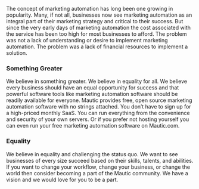 The concept of marketing automation has long been one growing in popularity. Many, if not all, businesses now see marketing automation as an integral part of their marketing strategy and critical to their success. But since the very early days of marketing automation the cost associated with the service has been too high for most businesses to afford. The problem was not a lack of understanding or desire to implement marketing automation. The problem was a lack of financial resources to implement a solution.   

    
### Something Greater
  We believe in something greater. We believe in equality for all. We believe every business should have an equal opportunity for success and that powerful software tools like marketing automation software should be readily available for everyone. Mautic provides free, open source marketing automation software with no strings attached. You don’t have to sign up for a high-priced monthly SaaS. You can run everything from the convenience and security of your own servers. Or if you prefer not hosting yourself you can even run your free marketing automation software on Mautic.com.   

 
### Equality
  We believe in equality and challenging the status quo. We want to see businesses of every size succeed based on their skills, talents, and abilities. If you want to change your workflow, change your business, or change the world then consider becoming a part of the Mautic community. We have a vision and we would love for you to be a part.